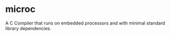 # microc
A C Compiler that runs on embedded processors and with minimal standard library dependencies.
